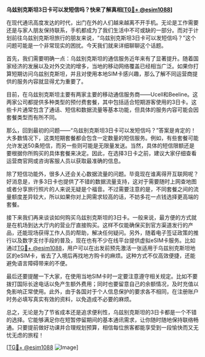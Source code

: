 **乌兹别克斯坦3日卡可以发短信吗？快来了解真相[[TG💪+ @esim1088](https://t.me/s/esim1088)]**

在现代通讯高度发达的时代，出门在外的人们越来越离不开手机。无论是工作需要还是与家人朋友保持联系，手机都成为了我们生活中不可或缺的一部分。而对于计划前往乌兹别克斯坦旅行的朋友来说，“乌兹别克斯坦3日卡可以发短信吗？”这个问题可能是一个非常现实的困扰。今天我们就来详细聊聊这个话题。

首先，我们需要明确一点：乌兹别克斯坦的通信服务近年来有了显著提升。随着国家经济的发展以及对外交流的增多，当地的移动网络覆盖已经相当广泛。如果你打算短期访问乌兹别克斯坦，并且对使用本地SIM卡感兴趣，那么了解不同运营商提供的服务内容就显得尤为重要了。

目前，在乌兹别克斯坦主要有两家主要的移动通信服务商——Ucell和Beeline。这两家公司都提供多种类型的预付费套餐，其中包括适合短期游客使用的3日卡。这些卡片通常包含了通话、短信和数据流量等基本功能，但具体的服务内容可能会因套餐类型而有所不同。

那么，回到最初的问题——“乌兹别克斯坦3日卡可以发短信吗？”答案是肯定的！大多数情况下，这类短期套餐都会包含一定数量的短信服务。例如，有些套餐可能允许发送50条短信，而另一些则可能是无限量发送。当然，具体的短信限额还是要根据你所购买的具体套餐来决定。因此，在选择3日卡之前，建议大家仔细查看运营商官网或咨询客服人员以获取最准确的信息。

除了短信功能外，很多人还会关心数据流量的问题。毕竟现在谁离得开互联网呢？好消息是，许多3日卡也提供了不错的数据流量支持，这对于需要随时上网查地图或者分享旅行照片的人来说无疑是个福音。不过需要注意的是，不同套餐之间的流量额度差异较大，所以如果你对上网需求较高的话，不妨多花一点钱选择更高端的套餐。

接下来我们再来谈谈如何购买乌兹别克斯坦的3日卡。一般来说，最方便的方式就是在机场到达大厅内的营业厅直接购买。这样不仅能确保买到官方渠道发行的产品，还能现场获得工作人员的帮助，解决任何疑问。另外，随着电子签证政策的推行以及数字支付手段的普及，现在也有不少在线平台提供虚拟eSIM卡服务。比如通过[TG💪+ @esim1088](https://t.me/s/esim1088)，用户可以在出发前预先激活一张适用于乌兹别克斯坦地区的eSIM卡，省去了入境后再找地方购卡的麻烦。这种方式不仅高效便捷，还能避免语言障碍带来的不便。

最后还要提醒一下大家，在使用当地SIM卡时一定要注意遵守相关规定。比如不要拨打国际长途电话以免产生额外费用；同时也要留意自己的余额情况，及时充值以免影响正常使用。此外，由于各国对于个人信息保护的要求各不相同，在注册账户时务必填写真实有效的资料，以免造成不必要的麻烦。

总之，无论是为了节省成本还是追求便利性，乌兹别克斯坦的3日卡都是一个不错的选择。它能够满足你在短暂停留期间的基本通讯需求，让你随时随地保持联络畅通。只要提前做好功课并合理规划预算，相信每位旅客都能享受到一段愉快而又无忧无虑的旅程！

[[TG💪+ @esim1088](https://t.me/s/esim1088) ![Image](https://i.postimg.cc/4NQfJmqS/Snipaste-2025-05-13-00-14-12.png)]